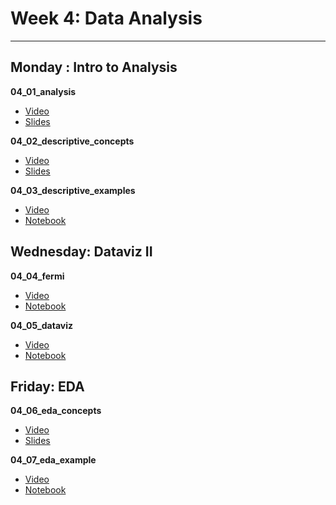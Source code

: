 # Week 4: Data Analysis
---


## Monday : Intro to Analysis

**04_01_analysis**
- [Video](https://youtu.be/D3_A0BGnfb0)
- [Slides](https://github.com/COGS108/Lectures-Fa20/blob/master/04_viz/04_01_analysis.pdf)

**04_02_descriptive_concepts**
- [Video](https://youtu.be/ZdJHGZ9ZBo0)
- [Slides](https://github.com/COGS108/Lectures-Fa20/blob/master/04_viz/04_02_descriptive_concepts.pdf)

**04_03_descriptive_examples**
- [Video](https://youtu.be/EvX-lsRFjAw)
- [Notebook](https://github.com/COGS108/Lectures-Fa20/blob/master/04_viz/04_03_descriptive_example.ipynb)


## Wednesday: Dataviz II

**04_04_fermi**
- [Video](https://youtu.be/OjSSkmLb56Y)
- [Notebook](https://github.com/COGS108/Lectures-Fa20/blob/master/04_viz/04_04_fermi.ipynb)

**04_05_dataviz**
- [Video](https://youtu.be/YPUU2vhiTeA)
- [Notebook](https://github.com/COGS108/Lectures-Fa20/blob/master/04_viz/04_05_dataviz.ipynb)


## Friday: EDA

**04_06_eda_concepts**
- [Video](https://youtu.be/NFsCTd1Q2BY)
- [Slides](https://github.com/COGS108/Lectures-Fa20/blob/master/04_viz/04_06_eda_concepts.pdf)

**04_07_eda_example**
- [Video](https://youtu.be/MVeClFbPk3k)
- [Notebook](https://github.com/COGS108/Lectures-Fa20/blob/master/04_viz/04_07_eda_example.ipynb)